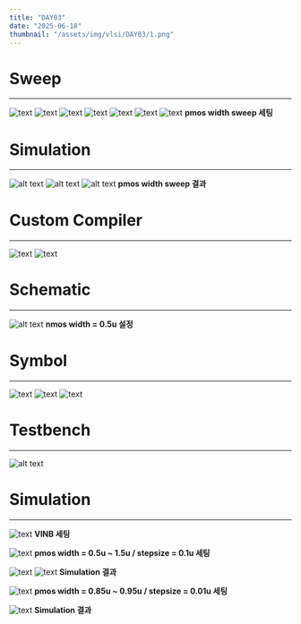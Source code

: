 ```yaml
---
title: "DAY03"
date: "2025-06-18"
thumbnail: "/assets/img/vlsi/DAY03/1.png"
---
```


# Sweep
---
![text](../../../assets/img/vlsi/DAY03/1.png) 
![text](../../../assets/img/vlsi/DAY03/2.png) 
![text](../../../assets/img/vlsi/DAY03/3.png) 
![text](../../../assets/img/vlsi/DAY03/4.png) 
![text](../../../assets/img/vlsi/DAY03/5.png) 
![text](../../../assets/img/vlsi/DAY03/6.png) 
![text](../../../assets/img/vlsi/DAY03/7.png) **pmos width sweep 세팅**

# Simulation
---
![alt text](../../../assets/img/vlsi/DAY03/8.png)
![alt text](../../../assets/img/vlsi/DAY03/9.png)
![alt text](../../../assets/img/vlsi/DAY03/10.png) **pmos width sweep 결과**

# Custom Compiler
---
![text](../../../assets/img/vlsi/DAY03/11.png)
![text](../../../assets/img/vlsi/DAY03/12.png)

# Schematic
---
![alt text](../../../assets/img/vlsi/DAY03/14.png) **nmos width = 0.5u 설정**

# Symbol
---
![text](../../../assets/img/vlsi/DAY03/15.png) 
![text](../../../assets/img/vlsi/DAY03/16.png) 
![text](../../../assets/img/vlsi/DAY03/17.png)

# Testbench
---
![alt text](../../../assets/img/vlsi/DAY03/18.png)

# Simulation
---
![text](../../../assets/img/vlsi/DAY03/19.png) **VINB 세팅**

![text](../../../assets/img/vlsi/DAY03/20.png) **pmos width = 0.5u ~ 1.5u / stepsize = 0.1u 세팅**

![text](../../../assets/img/vlsi/DAY03/21.png) 
![text](../../../assets/img/vlsi/DAY03/22.png) **Simulation 결과**

![text](../../../assets/img/vlsi/DAY03/23.png) **pmos width = 0.85u ~ 0.95u / stepsize = 0.01u 세팅**

![text](../../../assets/img/vlsi/DAY03/24.png) **Simulation 결과**